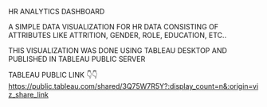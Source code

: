 HR ANALYTICS DASHBOARD

A SIMPLE DATA VISUALIZATION FOR HR DATA CONSISTING OF ATTRIBUTES LIKE ATTRITION, GENDER, ROLE, EDUCATION, ETC..

THIS VISUALIZATION WAS DONE USING TABLEAU DESKTOP AND PUBLISHED IN TABLEAU PUBLIC SERVER


TABLEAU PUBLIC LINK 👇👇
https://public.tableau.com/shared/3Q75W7R5Y?:display_count=n&:origin=viz_share_link
